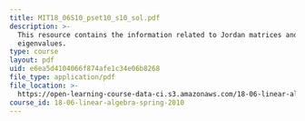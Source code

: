 ```yaml
---
title: MIT18_06S10_pset10_s10_sol.pdf
description: >-
  This resource contains the information related to Jordan matrices and
  eigenvalues.
type: course
layout: pdf
uid: e6ea5d4104066f874afe1c34e06b8268
file_type: application/pdf
file_location: >-
  https://open-learning-course-data-ci.s3.amazonaws.com/18-06-linear-algebra-spring-2010/e6ea5d4104066f874afe1c34e06b8268_MIT18_06S10_pset10_s10_sol.pdf
course_id: 18-06-linear-algebra-spring-2010
---
```

